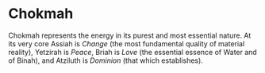 # Chokmah

Chokmah represents the energy in its purest and most essential nature. At its very core Assiah is *Change* (the most fundamental quality of material reality), Yetzirah is *Peace*, Briah is *Love* (the essential essence of Water and of Binah), and Atziluth is *Dominion* (that which establishes).